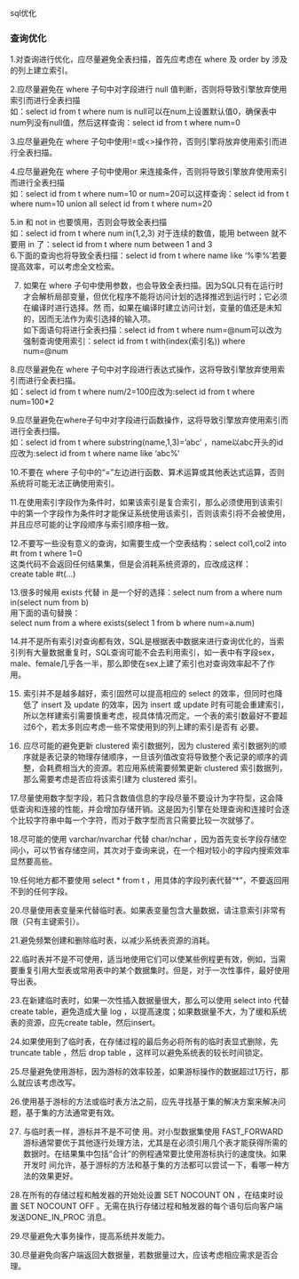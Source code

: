 sql优化
### 查询优化
1.对查询进行优化，应尽量避免全表扫描，首先应考虑在 where 及 order by 涉及的列上建立索引。  

2.应尽量避免在 where 子句中对字段进行 null 值判断，否则将导致引擎放弃使用索引而进行全表扫描     
如：select id from t where num is null可以在num上设置默认值0，确保表中num列没有null值，然后这样查询：select id from t where num=0     

3.应尽量避免在 where 子句中使用!=或<>操作符，否则引擎将放弃使用索引而进行全表扫描。    

4.应尽量避免在 where 子句中使用or 来连接条件，否则将导致引擎放弃使用索引而进行全表扫描      
如：select id from t where num=10 or num=20可以这样查询：select id from t where num=10 union all select id from t where num=20      

5.in 和 not in 也要慎用，否则会导致全表扫描      
如：select id from t where num in(1,2,3) 对于连续的数值，能用 between 就不要用 in 了：select id from t where num between 1 and 3     
6.下面的查询也将导致全表扫描：select id from t where name like ‘%李%’若要提高效率，可以考虑全文检索。     

7. 如果在 where 子句中使用参数，也会导致全表扫描。因为SQL只有在运行时才会解析局部变量，但优化程序不能将访问计划的选择推迟到运行时；它必须在编译时进行选择。然 而，如果在编译时建立访问计划，变量的值还是未知的，因而无法作为索引选择的输入项。     
如下面语句将进行全表扫描：select id from t where num=@num可以改为强制查询使用索引：select id from t with(index(索引名)) where num=@num     

8.应尽量避免在 where 子句中对字段进行表达式操作，这将导致引擎放弃使用索引而进行全表扫描。      
如：select id from t where num/2=100应改为:select id from t where num=100*2          

9.应尽量避免在where子句中对字段进行函数操作，这将导致引擎放弃使用索引而进行全表扫描。      
如：select id from t where substring(name,1,3)=’abc’ ，name以abc开头的id应改为:select id from t where name like ‘abc%’      

10.不要在 where 子句中的“=”左边进行函数、算术运算或其他表达式运算，否则系统将可能无法正确使用索引。   

11.在使用索引字段作为条件时，如果该索引是复合索引，那么必须使用到该索引中的第一个字段作为条件时才能保证系统使用该索引，否则该索引将不会被使用，并且应尽可能的让字段顺序与索引顺序相一致。      

12.不要写一些没有意义的查询，如需要生成一个空表结构：select col1,col2 into #t from t where 1=0    
这类代码不会返回任何结果集，但是会消耗系统资源的，应改成这样：   
create table #t(…)    

13.很多时候用 exists 代替 in 是一个好的选择：select num from a where num in(select num from b)      
用下面的语句替换：     
select num from a where exists(select 1 from b where num=a.num)      

14.并不是所有索引对查询都有效，SQL是根据表中数据来进行查询优化的，当索引列有大量数据重复时，SQL查询可能不会去利用索引，如一表中有字段sex，male、female几乎各一半，那么即使在sex上建了索引也对查询效率起不了作用。     

15. 索引并不是越多越好，索引固然可以提高相应的 select 的效率，但同时也降低了 insert 及 update 的效率，因为 insert 或 update 时有可能会重建索引，所以怎样建索引需要慎重考虑，视具体情况而定。一个表的索引数最好不要超过6个，若太多则应考虑一些不常使用到的列上建的索引是否有 必要。     

16. 应尽可能的避免更新 clustered 索引数据列，因为 clustered 索引数据列的顺序就是表记录的物理存储顺序，一旦该列值改变将导致整个表记录的顺序的调整，会耗费相当大的资源。若应用系统需要频繁更新 clustered 索引数据列，那么需要考虑是否应将该索引建为 clustered 索引。      

17.尽量使用数字型字段，若只含数值信息的字段尽量不要设计为字符型，这会降低查询和连接的性能，并会增加存储开销。这是因为引擎在处理查询和连接时会逐个比较字符串中每一个字符，而对于数字型而言只需要比较一次就够了。     

18.尽可能的使用 varchar/nvarchar 代替 char/nchar ，因为首先变长字段存储空间小，可以节省存储空间，其次对于查询来说，在一个相对较小的字段内搜索效率显然要高些。      

19.任何地方都不要使用 select * from t ，用具体的字段列表代替“*”，不要返回用不到的任何字段。     

20.尽量使用表变量来代替临时表。如果表变量包含大量数据，请注意索引非常有限（只有主键索引）。       

21.避免频繁创建和删除临时表，以减少系统表资源的消耗。    

22.临时表并不是不可使用，适当地使用它们可以使某些例程更有效，例如，当需要重复引用大型表或常用表中的某个数据集时。但是，对于一次性事件，最好使用导出表。      

23.在新建临时表时，如果一次性插入数据量很大，那么可以使用 select into 代替 create table，避免造成大量 log ，以提高速度；如果数据量不大，为了缓和系统表的资源，应先create table，然后insert。     

24.如果使用到了临时表，在存储过程的最后务必将所有的临时表显式删除，先 truncate table ，然后 drop table ，这样可以避免系统表的较长时间锁定。     

25.尽量避免使用游标，因为游标的效率较差，如果游标操作的数据超过1万行，那么就应该考虑改写。      

26.使用基于游标的方法或临时表方法之前，应先寻找基于集的解决方案来解决问题，基于集的方法通常更有效。       

27. 与临时表一样，游标并不是不可使 用。对小型数据集使用 FAST_FORWARD 游标通常要优于其他逐行处理方法，尤其是在必须引用几个表才能获得所需的数据时。在结果集中包括“合计”的例程通常要比使用游标执行的速度快。如果开发时 间允许，基于游标的方法和基于集的方法都可以尝试一下，看哪一种方法的效果更好。      

28.在所有的存储过程和触发器的开始处设置 SET NOCOUNT ON ，在结束时设置 SET NOCOUNT OFF 。无需在执行存储过程和触发器的每个语句后向客户端发送DONE_IN_PROC 消息。     

29.尽量避免大事务操作，提高系统并发能力。      

30.尽量避免向客户端返回大数据量，若数据量过大，应该考虑相应需求是否合理。     

